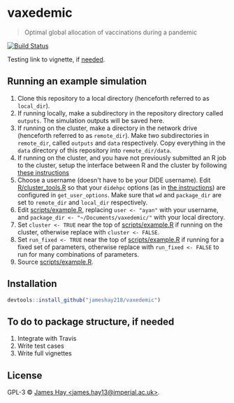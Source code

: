 # vaxedemic
> Optimal global allocation of vaccinations during a pandemic

[![Build Status](https://travis-ci.org/user/pkg.svg?branch=master)](https://travis-ci.org/user/pkg)

Testing link to vignette, if [needed](https://jameshay218.github.io/vaxedemic/inst/doc/usage.html).

## Running an example simulation

1. Clone this repository to a local directory (henceforth referred to as `local_dir`).
2. If running locally, make a subdirectory in the repository directory called `outputs`.  The simulation outputs will be saved here.  
3. If running on the cluster, make a directory in the network drive (henceforth referred to as `remote_dir`).  Make two subdirectories in `remote_dir`, called `outputs` and `data` respectively.  Copy everything in the `data` directory of this repository into `remote_dir/data`.
4. If running on the cluster, and you have not previously submitted an R job to the cluster, setup the interface between R and the cluster by following [these instructions](https://mrc-ide.github.io/didehpc/vignettes/quickstart.html)
5. Choose a username (doesn't have to be your DIDE username).  Edit [R/cluster_tools.R](https://jameshay218.github.io/vaxedemic/R/cluster_tools.R) so that your `didehpc` options (as in [the instructions](https://mrc-ide.github.io/didehpc/vignettes/quickstart.html)) are configured in `get_user_options`.  Make sure that `wd` and `package_dir` are set to `remote_dir` and `local_dir` respectively.
6. Edit [scripts/example.R](https://jameshay218.github.io/vaxedemic/scripts/example.R), replacing `user <- "ayan"` with your username, and `package_dir <- "~/Documents/vaxedemic/"` with your local directory.
7. Set `cluster <- TRUE` near the top of [scripts/example.R](https://jameshay218.github.io/vaxedemic/scripts/example.R) if running on the cluster, otherwise replace with `cluster <- FALSE`.
8. Set `run_fixed <- TRUE` near the top of [scripts/example.R](https://jameshay218.github.io/vaxedemic/scripts/example.R) if running for a fixed set of parameters, otherwise replace with `run_fixed <- FALSE` to run for many combinations of parameters.
9. Source [scripts/example.R](https://jameshay218.github.io/vaxedemic/scripts/example.R).


## Installation
```r
devtools::install_github("jameshay218/vaxedemic")
```

## To do to package structure, if needed
1. Integrate with Travis
2. Write test cases
3. Write full vignettes


## License

GPL-3 © [James Hay &lt;james.hay13@imperial.ac.uk&gt;](https://github.com/jameshay218).
